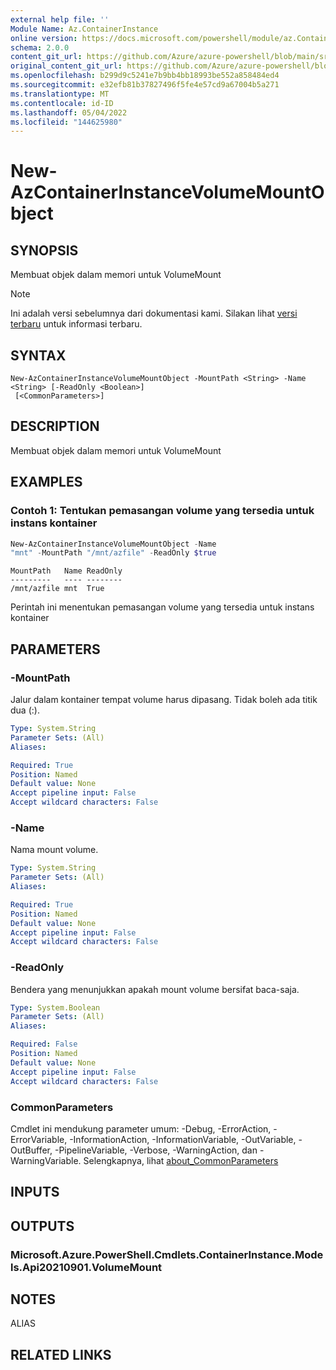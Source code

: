 ```yaml
---
external help file: ''
Module Name: Az.ContainerInstance
online version: https://docs.microsoft.com/powershell/module/az.ContainerInstance/new-AzContainerInstanceVolumeMountObject
schema: 2.0.0
content_git_url: https://github.com/Azure/azure-powershell/blob/main/src/ContainerInstance/help/New-AzContainerInstanceVolumeMountObject.md
original_content_git_url: https://github.com/Azure/azure-powershell/blob/main/src/ContainerInstance/help/New-AzContainerInstanceVolumeMountObject.md
ms.openlocfilehash: b299d9c5241e7b9bb4bb18993be552a858484ed4
ms.sourcegitcommit: e32efb81b37827496f5fe4e57cd9a67004b5a271
ms.translationtype: MT
ms.contentlocale: id-ID
ms.lasthandoff: 05/04/2022
ms.locfileid: "144625980"
---
```

# New-AzContainerInstanceVolumeMountObject

## SYNOPSIS
Membuat objek dalam memori untuk VolumeMount

> [!NOTE]
>Ini adalah versi sebelumnya dari dokumentasi kami. Silakan lihat [versi terbaru](/powershell/module/az.containerinstance/new-azcontainerinstancevolumemountobject) untuk informasi terbaru.

## SYNTAX

```
New-AzContainerInstanceVolumeMountObject -MountPath <String> -Name <String> [-ReadOnly <Boolean>]
 [<CommonParameters>]
```

## DESCRIPTION
Membuat objek dalam memori untuk VolumeMount

## EXAMPLES

### Contoh 1: Tentukan pemasangan volume yang tersedia untuk instans kontainer
```powershell
New-AzContainerInstanceVolumeMountObject -Name 
"mnt" -MountPath "/mnt/azfile" -ReadOnly $true
```

```output
MountPath   Name ReadOnly
---------   ---- --------
/mnt/azfile mnt  True
```

Perintah ini menentukan pemasangan volume yang tersedia untuk instans kontainer

## PARAMETERS

### -MountPath
Jalur dalam kontainer tempat volume harus dipasang.
Tidak boleh ada titik dua (:).

```yaml
Type: System.String
Parameter Sets: (All)
Aliases:

Required: True
Position: Named
Default value: None
Accept pipeline input: False
Accept wildcard characters: False
```

### -Name
Nama mount volume.

```yaml
Type: System.String
Parameter Sets: (All)
Aliases:

Required: True
Position: Named
Default value: None
Accept pipeline input: False
Accept wildcard characters: False
```

### -ReadOnly
Bendera yang menunjukkan apakah mount volume bersifat baca-saja.

```yaml
Type: System.Boolean
Parameter Sets: (All)
Aliases:

Required: False
Position: Named
Default value: None
Accept pipeline input: False
Accept wildcard characters: False
```

### CommonParameters
Cmdlet ini mendukung parameter umum: -Debug, -ErrorAction, -ErrorVariable, -InformationAction, -InformationVariable, -OutVariable, -OutBuffer, -PipelineVariable, -Verbose, -WarningAction, dan -WarningVariable. Selengkapnya, lihat [about_CommonParameters](http://go.microsoft.com/fwlink/?LinkID=113216)

## INPUTS

## OUTPUTS

### Microsoft.Azure.PowerShell.Cmdlets.ContainerInstance.Models.Api20210901.VolumeMount

## NOTES

ALIAS

## RELATED LINKS

